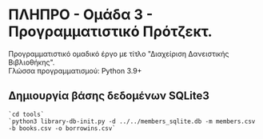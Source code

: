 # ΠΛΗΠΡΟ - Ομάδα 3 - Προγραμματιστικό Πρότζεκτ.

Προγραμματιστικό ομαδικό έργο με τίτλο "Διαχείριση Δανειστικής Βιβλιοθήκης".  
Γλώσσα προγραμματισμού: Python 3.9+





## Δημιουργία βάσης δεδομένων SQLite3

    `cd tools`
    `python3 library-db-init.py -d ../../members_sqlite.db -m members.csv -b books.csv -o borrowins.csv`

